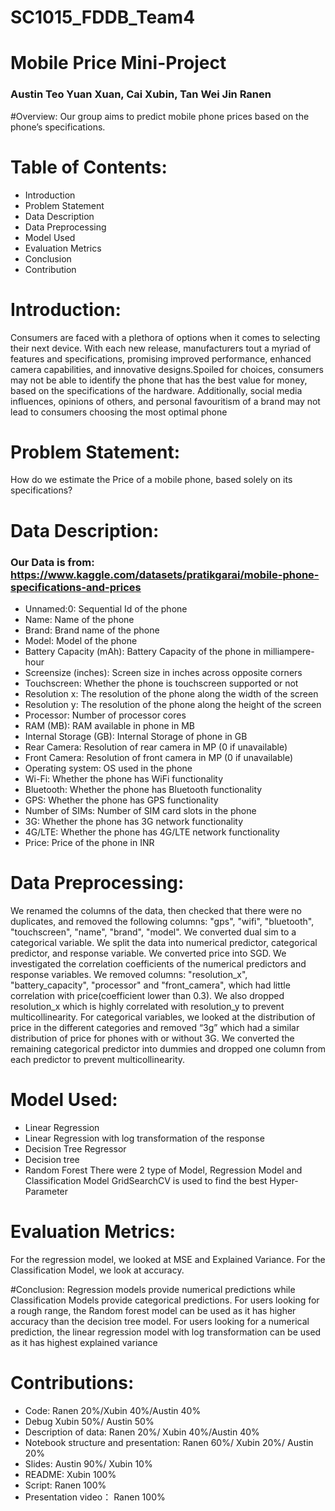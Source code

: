 # SC1015_FDDB_Team4
# Mobile Price Mini-Project
### Austin Teo Yuan Xuan, Cai Xubin, Tan Wei Jin Ranen
#Overview:
Our group aims to predict mobile phone prices based on the phone’s specifications.

# Table of Contents:
- Introduction
- Problem Statement
- Data Description
- Data Preprocessing
- Model Used
- Evaluation Metrics
- Conclusion
- Contribution

# Introduction:
Consumers are faced with a plethora of options when it comes to selecting their next device. With each new release, manufacturers tout a myriad of features and specifications, promising improved performance, enhanced camera capabilities, and innovative designs.Spoiled for choices, consumers may not be able to identify the phone that has the best value for money, based on the specifications of the hardware. Additionally, social media influences, opinions of others, and personal favouritism of a brand may not lead to consumers choosing the most optimal phone

# Problem Statement:
How do we estimate the Price of a mobile phone, based solely on its specifications?

# Data Description:
### Our Data is from: https://www.kaggle.com/datasets/pratikgarai/mobile-phone-specifications-and-prices
- Unnamed:0: Sequential Id of the phone
- Name: Name of the phone
- Brand: Brand name of the phone
- Model: Model of the phone
- Battery Capacity (mAh): Battery Capacity of the phone in milliampere-hour
- Screensize (inches): Screen size in inches across opposite corners
- Touchscreen: Whether the phone is touchscreen supported or not
- Resolution x: The resolution of the phone along the width of the screen
- Resolution y: The resolution of the phone along the height of the screen
- Processor: Number of processor cores
- RAM (MB): RAM available in phone in MB
- Internal Storage (GB): Internal Storage of phone in GB
- Rear Camera: Resolution of rear camera in MP (0 if unavailable)
- Front Camera: Resolution of front camera in MP (0 if unavailable)
- Operating system: OS used in the phone
- Wi-Fi: Whether the phone has WiFi functionality
- Bluetooth: Whether the phone has Bluetooth functionality
- GPS: Whether the phone has GPS functionality
- Number of SIMs: Number of SIM card slots in the phone
- 3G: Whether the phone has 3G network functionality
- 4G/LTE: Whether the phone has 4G/LTE network functionality
- Price: Price of the phone in INR

# Data Preprocessing:
We renamed the columns of the data, then checked that there were no duplicates, and removed the following columns: "gps", "wifi", "bluetooth", "touchscreen", "name", "brand", "model". We converted dual sim to a categorical variable.
We split the data into numerical predictor, categorical predictor, and response variable. We converted price into SGD.
We investigated the correlation coefficients of the numerical predictors and response variables. We removed columns: "resolution_x", "battery_capacity", "processor" and "front_camera",  which had little correlation with price(coefficient lower than 0.3). We also dropped resolution_x which is highly correlated with resolution_y to prevent multicollinearity. 
For categorical variables, we looked at the distribution of price in the different categories and removed  “3g” which had a similar distribution of price for phones with or without 3G. We converted the remaining categorical predictor into dummies and dropped one column from each predictor to prevent multicollinearity.

# Model Used:
- Linear Regression
- Linear Regression with log transformation of the response
- Decision Tree Regressor
- Decision tree
- Random Forest
There were 2 type of Model, Regression Model and Classification Model GridSearchCV is used to find the best Hyper-Parameter

# Evaluation Metrics:
For the regression model, we looked at MSE and Explained Variance. For the Classification Model, we look at accuracy.

#Conclusion:
Regression models provide numerical predictions while Classification Models provide categorical predictions. For users looking for a rough range, the Random forest model can be used as it has higher accuracy than the decision tree model. For users looking for a numerical prediction, the linear regression model with log transformation can be used as it has highest explained variance

# Contributions:
- Code: Ranen 20%/Xubin 40%/Austin 40%
- Debug  Xubin 50%/ Austin 50%
- Description of data: Ranen 20%/ Xubin 40%/Austin 40%
- Notebook structure and presentation: Ranen 60%/ Xubin 20%/ Austin 20%
- Slides: Austin 90%/ Xubin 10%
- README: Xubin 100%
- Script: Ranen 100%
- Presentation video： Ranen 100%
